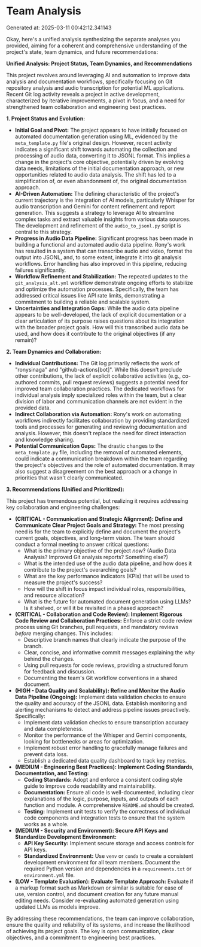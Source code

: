 # Team Analysis
Generated at: 2025-03-11 00:42:12.341143

Okay, here's a unified analysis synthesizing the separate analyses you provided, aiming for a coherent and comprehensive understanding of the project's state, team dynamics, and future recommendations:

**Unified Analysis: Project Status, Team Dynamics, and Recommendations**

This project revolves around leveraging AI and automation to improve data analysis and documentation workflows, specifically focusing on Git repository analysis and audio transcription for potential ML applications. Recent Git log activity reveals a project in active development, characterized by iterative improvements, a pivot in focus, and a need for strengthened team collaboration and engineering best practices.

**1. Project Status and Evolution:**

*   **Initial Goal and Pivot:** The project appears to have initially focused on automated documentation generation using ML, evidenced by the `meta_template.py` file's original design.  However, recent activity indicates a significant shift towards automating the collection and processing of audio data, converting it to JSONL format. This implies a change in the project's core objective, potentially driven by evolving data needs, limitations of the initial documentation approach, or new opportunities related to audio data analysis. The shift has led to a simplification of, or even abandonment of, the original documentation approach.
*   **AI-Driven Automation:**  The defining characteristic of the project's current trajectory is the integration of AI models, particularly Whisper for audio transcription and Gemini for content refinement and report generation.  This suggests a strategy to leverage AI to streamline complex tasks and extract valuable insights from various data sources.  The development and refinement of the `audio_to_jsonl.py` script is central to this strategy.
*   **Progress in Audio Data Pipeline:**  Significant progress has been made in building a functional and automated audio data pipeline. Rony's work has resulted in a system that can transcribe audio and video, format the output into JSONL, and, to some extent, integrate it into git analysis workflows. Error handling has also improved in this pipeline, reducing failures significantly.
*   **Workflow Refinement and Stabilization:** The repeated updates to the `git_analysis_alt.yml` workflow demonstrate ongoing efforts to stabilize and optimize the automation processes.  Specifically, the team has addressed critical issues like API rate limits, demonstrating a commitment to building a reliable and scalable system.
*   **Uncertainties and Integration Gaps:** While the audio data pipeline appears to be well-developed, the lack of explicit documentation or a clear articulation of its purpose raises questions about its integration with the broader project goals. How will this transcribed audio data be used, and how does it contribute to the original objectives (if any remain)?

**2. Team Dynamics and Collaboration:**

*   **Individual Contributions:** The Git log primarily reflects the work of "ronysinaga" and "github-actions[bot]". While this doesn't preclude other contributions, the lack of explicit collaborative activities (e.g., co-authored commits, pull request reviews) suggests a potential need for improved team collaboration practices. The dedicated workflows for individual analysis imply specialized roles within the team, but a clear division of labor and communication channels are not evident in the provided data.
*   **Indirect Collaboration via Automation:** Rony's work on automating workflows indirectly facilitates collaboration by providing standardized tools and processes for generating and reviewing documentation and analysis. However, this doesn't replace the need for direct interaction and knowledge sharing.
*   **Potential Communication Gaps:** The drastic changes to the `meta_template.py` file, including the removal of automated elements, could indicate a communication breakdown within the team regarding the project's objectives and the role of automated documentation. It may also suggest a disagreement on the best approach or a change in priorities that wasn't clearly communicated.

**3. Recommendations (Unified and Prioritized):**

This project has tremendous potential, but realizing it requires addressing key collaboration and engineering challenges:

*   **(CRITICAL - Communication and Strategic Alignment): Define and Communicate Clear Project Goals and Strategy:**  The most pressing need is for the team to explicitly define and document the project's current goals, objectives, and long-term vision. The team should conduct a formal meeting to answer critical questions:
    *   What is the primary objective of the project *now*? (Audio Data Analysis? Improved Git analysis reports? Something else?)
    *   What is the intended use of the audio data pipeline, and how does it contribute to the project's overarching goals?
    *   What are the key performance indicators (KPIs) that will be used to measure the project's success?
    *   How will the shift in focus impact individual roles, responsibilities, and resource allocation?
    *   What is the future for automated document generation using LLMs? Is it shelved, or will it be revisited in a phased approach?
*   **(CRITICAL - Collaboration and Code Review): Implement Rigorous Code Review and Collaboration Practices:**  Enforce a strict code review process using Git branches, pull requests, and mandatory reviews *before* merging changes.  This includes:
    *   Descriptive branch names that clearly indicate the purpose of the branch.
    *   Clear, concise, and informative commit messages explaining the *why* behind the changes.
    *   Using pull requests for code reviews, providing a structured forum for feedback and discussion.
    *   Documenting the team's Git workflow conventions in a shared document.
*   **(HIGH - Data Quality and Scalability): Refine and Monitor the Audio Data Pipeline (Ongoing):** Implement data validation checks to ensure the quality and accuracy of the JSONL data. Establish monitoring and alerting mechanisms to detect and address pipeline issues proactively. Specifically:
    *   Implement data validation checks to ensure transcription accuracy and data completeness.
    *   Monitor the performance of the Whisper and Gemini components, looking for bottlenecks or areas for optimization.
    *   Implement robust error handling to gracefully manage failures and prevent data loss.
    *   Establish a dedicated data quality dashboard to track key metrics.
*   **(MEDIUM - Engineering Best Practices): Implement Coding Standards, Documentation, and Testing:**
    *   **Coding Standards:** Adopt and enforce a consistent coding style guide to improve code readability and maintainability.
    *   **Documentation:** Ensure all code is well-documented, including clear explanations of the logic, purpose, inputs, and outputs of each function and module.  A comprehensive `README.md` should be created.
    *   **Testing:** Implement unit tests to verify the correctness of individual code components and integration tests to ensure that the system works as a whole.
*   **(MEDIUM - Security and Environment): Secure API Keys and Standardize Development Environment:**
    *   **API Key Security:**  Implement secure storage and access controls for API keys.
    *   **Standardized Environment:**  Use `venv` or `conda` to create a consistent development environment for all team members. Document the required Python version and dependencies in a `requirements.txt` or `environment.yml` file.
*   **(LOW - Template Evaluation): Evaluate Template Approach:** Evaluate if a markup format such as Markdown or similar is suitable for ease of use, version control, and document creation for any future manual editing needs. Consider re-evaluating automated generation using updated LLMs as models improve.

By addressing these recommendations, the team can improve collaboration, ensure the quality and reliability of its systems, and increase the likelihood of achieving its project goals. The key is open communication, clear objectives, and a commitment to engineering best practices.
